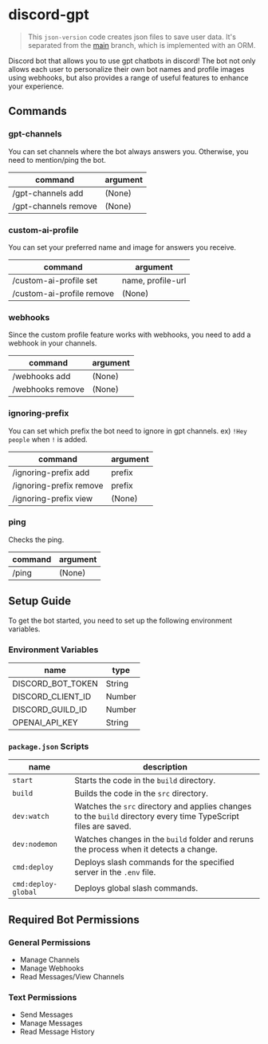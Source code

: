# discord-gpt
> This `json-version` code creates json files to save user data. It's separated from the [main](https://github.com/decaplanet/discord-gpt) branch, which is implemented with an ORM.

Discord bot that allows you to use gpt chatbots in discord! The bot not only allows each user to personalize their own bot names and profile images using webhooks, but also provides a range of useful features to enhance your experience.


## Commands
### gpt-channels
You can set channels where the bot always answers you.
Otherwise, you need to mention/ping the bot.

| command              | argument |
| -------------------- | -------- |
| /gpt-channels add    | (None)   |
| /gpt-channels remove | (None)   |

### custom-ai-profile
You can set your preferred name and image for answers you receive.

| command                   | argument          | 
| ------------------------- | ----------------- |
| /custom-ai-profile set    | name, profile-url |
| /custom-ai-profile remove | (None)            |

### webhooks
Since the custom profile feature works with webhooks, you need to add a webhook in your channels.

| command          | argument |
| ---------------- | -------- |
| /webhooks add    | (None)   |
| /webhooks remove | (None)   |

### ignoring-prefix
You can set which prefix the bot need to ignore in gpt channels. ex) `!Hey people` when `!` is added.

| command                 | argument |
| ----------------------- | -------- |
| /ignoring-prefix add    | prefix   |
| /ignoring-prefix remove | prefix   |
| /ignoring-prefix view   | (None)   |

### ping
Checks the ping.

| command | argument |
| ------- | -------- |
| /ping   | (None)   |


## Setup Guide
To get the bot started, you need to set up the following environment variables.

### Environment Variables
| name              | type   |     
| ----------------- | ------ |
| DISCORD_BOT_TOKEN | String |     
| DISCORD_CLIENT_ID | Number |     
| DISCORD_GUILD_ID  | Number |     
| OPENAI_API_KEY    | String | 

### `package.json` Scripts
| name                | description                                                                                                     |
| ------------------- | --------------------------------------------------------------------------------------------------------------- |
| `start`             | Starts the code in the `build` directory.                                                                       |
| `build`             | Builds the code in the `src` directory.                                                                         |
| `dev:watch`         | Watches the `src` directory and applies changes to the `build` directory every time TypeScript files are saved. |
| `dev:nodemon`       | Watches changes in the `build` folder and reruns the process when it detects a change.                          |
| `cmd:deploy`        | Deploys slash commands for the specified server in the `.env` file.                                             |
| `cmd:deploy-global` | Deploys global slash commands.                                                                                  |


## Required Bot Permissions
### General Permissions
- Manage Channels
- Manage Webhooks
- Read Messages/View Channels

### Text Permissions
- Send Messages
- Manage Messages
- Read Message History